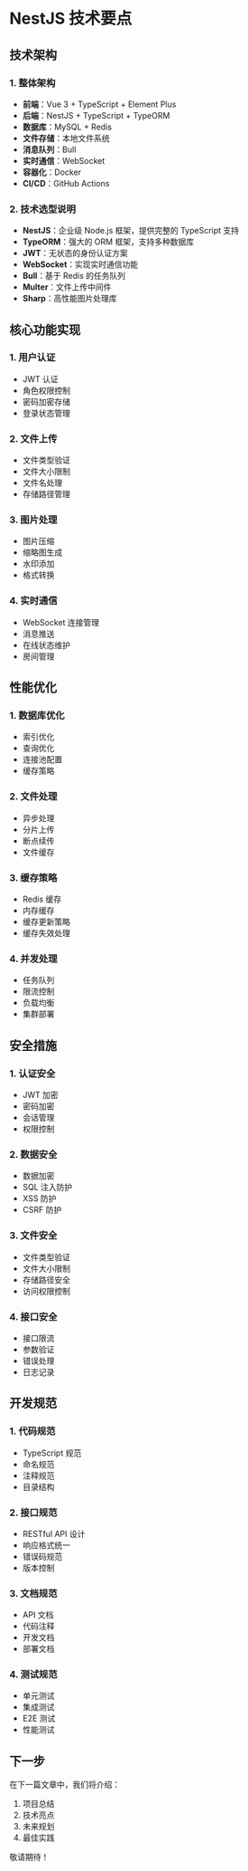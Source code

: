 # NestJS 技术要点

## 技术架构

### 1. 整体架构

- **前端**：Vue 3 + TypeScript + Element Plus
- **后端**：NestJS + TypeScript + TypeORM
- **数据库**：MySQL + Redis
- **文件存储**：本地文件系统
- **消息队列**：Bull
- **实时通信**：WebSocket
- **容器化**：Docker
- **CI/CD**：GitHub Actions

### 2. 技术选型说明

- **NestJS**：企业级 Node.js 框架，提供完整的 TypeScript 支持
- **TypeORM**：强大的 ORM 框架，支持多种数据库
- **JWT**：无状态的身份认证方案
- **WebSocket**：实现实时通信功能
- **Bull**：基于 Redis 的任务队列
- **Multer**：文件上传中间件
- **Sharp**：高性能图片处理库

## 核心功能实现

### 1. 用户认证

- JWT 认证
- 角色权限控制
- 密码加密存储
- 登录状态管理

### 2. 文件上传

- 文件类型验证
- 文件大小限制
- 文件名处理
- 存储路径管理

### 3. 图片处理

- 图片压缩
- 缩略图生成
- 水印添加
- 格式转换

### 4. 实时通信

- WebSocket 连接管理
- 消息推送
- 在线状态维护
- 房间管理

## 性能优化

### 1. 数据库优化

- 索引优化
- 查询优化
- 连接池配置
- 缓存策略

### 2. 文件处理

- 异步处理
- 分片上传
- 断点续传
- 文件缓存

### 3. 缓存策略

- Redis 缓存
- 内存缓存
- 缓存更新策略
- 缓存失效处理

### 4. 并发处理

- 任务队列
- 限流控制
- 负载均衡
- 集群部署

## 安全措施

### 1. 认证安全

- JWT 加密
- 密码加密
- 会话管理
- 权限控制

### 2. 数据安全

- 数据加密
- SQL 注入防护
- XSS 防护
- CSRF 防护

### 3. 文件安全

- 文件类型验证
- 文件大小限制
- 存储路径安全
- 访问权限控制

### 4. 接口安全

- 接口限流
- 参数验证
- 错误处理
- 日志记录

## 开发规范

### 1. 代码规范

- TypeScript 规范
- 命名规范
- 注释规范
- 目录结构

### 2. 接口规范

- RESTful API 设计
- 响应格式统一
- 错误码规范
- 版本控制

### 3. 文档规范

- API 文档
- 代码注释
- 开发文档
- 部署文档

### 4. 测试规范

- 单元测试
- 集成测试
- E2E 测试
- 性能测试

## 下一步

在下一篇文章中，我们将介绍：

1. 项目总结
2. 技术亮点
3. 未来规划
4. 最佳实践

敬请期待！
